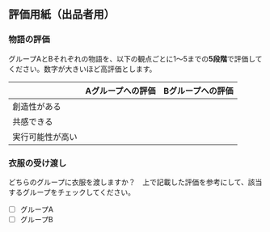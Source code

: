 


## 評価用紙（出品者用）


### 物語の評価
グループAとBそれぞれの物語を、以下の観点ごとに1～5までの**5段階**で評価してください。数字が大きいほど高評価とします。




|   | Aグループへの評価 |Bグループへの評価   |
|---|---|---|
|創造性がある   |  ||
|共感できる  |   |   |
|実行可能性が高い   |   | |




### 衣服の受け渡し
どちらのグループに衣服を渡しますか？　上で記載した評価を参考にして、該当するグループをチェックしてください。

- [ ] グループA
- [ ] グループB  
